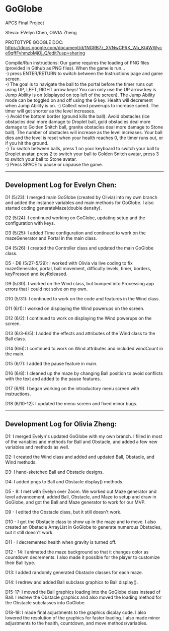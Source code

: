 # GoGlobe
APCS Final Project

Stevia: EVelyn Chen, OliVIA Zheng

PROTOTYPE GOOGLE DOC: https://docs.google.com/document/d/1NGRB7z_XVNwCPRK_Wa_Kt4WWyce9qffFvhmzbMjOj_Q/edit?usp=sharing

Compile/Run instructions: Our game requires the loading of PNG files (provided in Github as PNG files). When the game is run...<br />
-) press ENTER/RETURN to switch between the Instructions page and game screen.<br />
-) The goal is to navigate the ball to the portal before the timer runs out using UP, LEFT, RIGHT arrow keys! You can only use the UP arrow key is Jump Ability is on (displayed on top left of the screen). The Jump Ability mode can be toggled on and off using the G key. Health will decrement when Jump Ability is on.
-) Collect wind powerups to increase speed. The timer will get shorter as the level increases. <br />
-) Avoid the bottom border (ground kills the ball). Avoid obstacles (ice obstacles deal more damage to Droplet ball, gold obstacles deal more damage to Golden Snitch ball, granite obstacles deal more damage to Stone ball). The number of obstacles will increase as the level increases. Your ball dies and the level is reset when your health reaches 0, the timer runs out, or if you hit the ground. <br />
-) To switch between balls, press 1 on your keyboard to switch your ball to Droplet avatar, press 2 to switch your ball to Golden Snitch avatar, press 3 to switch your ball to Stone avatar.<br />
-) Press SPACE to pause or unpause the game.<br />

--------------------------------
Development Log for Evelyn Chen:
--------------------------------
D1 (5/23): I merged main GoGlobe (created by Olivia) into my own branch and added the instance variables and main methods for GoGlobe. I also started coding generateMaze(double density).

D2 (5/24): I continued working on GoGlobe, updating setup and the configuration with keys.

D3 (5/25): I added Time configuration and continued to work on the mazeGenerator and Portal in the main class.

D4 (5/26): I created the Controller class and updated the main GoGlobe class.

D5 - D8 (5/27-5/29): I worked with Olivia via live coding to fix mazeGenerator, portal, ball movement, difficulty levels, timer, borders, keyPressed and keyReleased.

D9 (5/30): I worked on the Wind class, but bumped into Processing.app errors that I could not solve on my own.

D10 (5/31): I continued to work on the code and features in the Wind class.

D11 (6/1): I worked on displaying the Wind powerups on the screen.

D12 (6/2): I continued to work on displaying the Wind powerups on the screen.

D13 (6/3-6/5): I added the effects and attributes of the Wind class to the Ball class.

D14 (6/6): I continued to work on Wind attributes and included windCount in the main.

D15 (6/7): I added the pause feature in main.

D16 (6/8): I cleaned up the maze by changing Ball position to avoid conflicts with the text and added to the pause features.

D17 (6/9): I began working on the introductory menu screen with instructions.

D18 (6/10-12): I updated the menu screen and fixed minor bugs.

----------------------------------
Development Log for Olivia Zheng:
----------------------------------
D1: I merged Evelyn's updated GoGlobe with my own branch. I filled in most of the variables and methods for Ball and Obstacle, and added a few new variables and methods as well.

D2: I created the Wind class and added and updated Ball, Obstacle, and Wind methods.

D3: I hand-sketched Ball and Obstacle designs.

D4: I added pngs to Ball and Obstacle display() methods.

D5 - 8: I met with Evelyn over Zoom. We worked out Maze generator and level advancement, added Ball, Obstacle, and Maze to setup and draw in GoGlobe, and got the Ball and Maze generator to work for our MVP.

D9 - I edited the Obstacle class, but it still doesn't work.

D10 - I got the Obstacle class to show up in the maze and to move. I also created an Obstacle ArrayList in GoGlobe to generate numerous Obstacles, but it still doesn't work.

D11 - I decremented health when gravity is turned off.

D12 - 14: I animated the maze background so that it changes color as countdown decrements. I also made it possible for the player to customize their Ball type.

D13: I added randomly generated Obstacle classes for each maze.

D14: I redrew and added Ball subclass graphics to Ball display().

D15-17: I moved the Ball graphics loading into the GoGlobe class instead of Ball. I redrew the Obstacle graphics and also moved the loading method for the Obstacle subclasses into GoGlobe.

D18-19: I made final adjustments to the graphics display code. I also lowered the resolution of the graphics for faster loading. I also made minor adjustments to the health, countdown, and move methods/variables.
